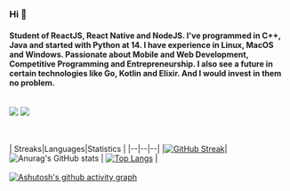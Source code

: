 ### Hi 👋
#### Student of ReactJS, React Native and NodeJS. I've programmed in C++, Java and started with Python at 14. I have experience in Linux, MacOS and Windows. Passionate about Mobile and Web Development, Competitive Programming and Entrepreneurship. I also see a future in certain technologies like Go, Kotlin and Elixir. And I would invest in them no problem.

<br/>

<div>
  <a href = "mailto:joaopedrocz100@gmail.com
"><img src="https://img.shields.io/badge/-Gmail-%23333?style=for-the-badge&logo=gmail&logoColor=red" target="_blank"></a>
  <a href="https://www.linkedin.com/in/jo%C3%A3o-pedro-oliveira-65559b201/" target="_blank"><img src="https://img.shields.io/badge/-LinkedIn-%230077B5?style=for-the-badge&logo=linkedin&logoColor=white" target="_blank"></a>
</div>

<br/><br/>
| Streaks|Languages|Statistics |
|--|--|--|
|[![GitHub Streak](https://github-readme-streak-stats.herokuapp.com/?user=Joao010&theme=dark)](https://github.com/Joao010/github-readme-streak-stats)|
![Anurag's GitHub stats](https://github-readme-stats.vercel.app/api?username=Joao010&show_icons=true&theme=radical)
|
[![Top Langs](https://github-readme-stats.vercel.app/api/top-langs/?username=Joao010&layout=compact&theme=radical)](https://github.com/Joao010/github-readme-stats)
|
<br/><br/>
[![Ashutosh's github activity graph](https://activity-graph.herokuapp.com/graph?username=Joao010&theme=redical)](https://github.com/Joao010/github-readme-activity-graph)
<br/><br/>

